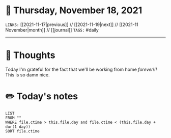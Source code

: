 # 📅 Thursday, November 18, 2021
`LINKS:` [[2021-11-17|previous]] // [[2021-11-19|next]] // [[2021-11 November|month]] // [[journal]] 
`TAGS:` #daily

---
# 💭 Thoughts
Today I'm grateful for the fact that we'll be working from home *forever!!!* This is so damn nice.

# ✏️ Today's notes
```dataview
LIST 
FROM ""
WHERE file.ctime > this.file.day and file.ctime < (this.file.day + dur(1 day))
SORT file.ctime
```
